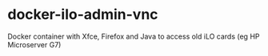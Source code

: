 # docker-ilo-admin-vnc
Docker container with Xfce, Firefox and Java to access old iLO cards (eg HP Microserver G7)
